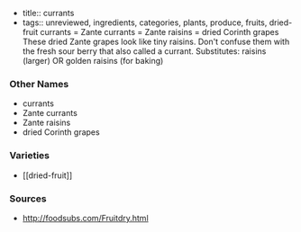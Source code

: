 - title:: currants
- tags:: unreviewed, ingredients, categories, plants, produce, fruits, dried-fruit
currants = Zante currants = Zante raisins = dried Corinth grapes These dried Zante grapes look like tiny raisins. Don't confuse them with the fresh sour berry that also called a currant. Substitutes: raisins (larger) OR golden raisins (for baking)

### Other Names

* currants
* Zante currants
* Zante raisins
* dried Corinth grapes

### Varieties

* [[dried-fruit]]

### Sources
* http://foodsubs.com/Fruitdry.html
